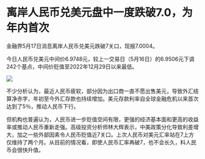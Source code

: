 # 离岸人民币兑美元盘中一度跌破7.0，为年内首次

金融界5月17日消息离岸人民币兑美元跌破7关口，现报7.0004。

今日人民币兑美元中间价6.9748元，较上一交易日（5月16日）的6.9506元下调242个基点，中间价贬值至2022年12月29日以来最低。

![](https://inews.gtimg.com/om_bt/ON2QAmx3KUIxPtmg0wr2KD6RSxprqyS0jiTKek7ukO0v8AA/1000)

不少分析认为，最近人民币疲软，部分因为出口商一直不愿出售美元，导致外汇结算净赤字，年初至今外汇存款也持续增加。美元存款利率自全球金融危机以来首次达到了5％，推动人民币下行。

但机构也普遍认为，人民币进一步贬值空间有限，更强的经济基本面和更高的收益率或推动人民币重新走强。高级投资分析师林大辉表示，中美政策分化导致利差增大，加之一些外部因素令人民币贬值近7关口。上次人民币对美元汇率站在7上方仅维持了两个月。从目前的情况看，即使人民币汇率再破7，也不会长久，料人民币会很快升值。

